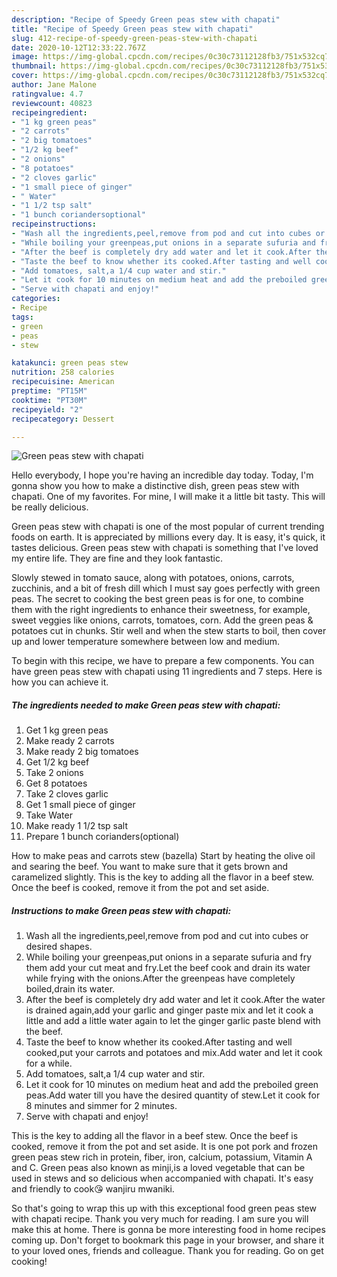 ```yaml
---
description: "Recipe of Speedy Green peas stew with chapati"
title: "Recipe of Speedy Green peas stew with chapati"
slug: 412-recipe-of-speedy-green-peas-stew-with-chapati
date: 2020-10-12T12:33:22.767Z
image: https://img-global.cpcdn.com/recipes/0c30c73112128fb3/751x532cq70/green-peas-stew-with-chapati-recipe-main-photo.jpg
thumbnail: https://img-global.cpcdn.com/recipes/0c30c73112128fb3/751x532cq70/green-peas-stew-with-chapati-recipe-main-photo.jpg
cover: https://img-global.cpcdn.com/recipes/0c30c73112128fb3/751x532cq70/green-peas-stew-with-chapati-recipe-main-photo.jpg
author: Jane Malone
ratingvalue: 4.7
reviewcount: 40823
recipeingredient:
- "1 kg green peas"
- "2 carrots"
- "2 big tomatoes"
- "1/2 kg beef"
- "2 onions"
- "8 potatoes"
- "2 cloves garlic"
- "1 small piece of ginger"
- " Water"
- "1 1/2 tsp salt"
- "1 bunch coriandersoptional"
recipeinstructions:
- "Wash all the ingredients,peel,remove from pod and cut into cubes or desired shapes."
- "While boiling your greenpeas,put onions in a separate sufuria and fry them add your cut meat and fry.Let the beef cook and drain its water while frying with the onions.After the greenpeas have completely boiled,drain its water."
- "After the beef is completely dry add water and let it cook.After the water is drained again,add your garlic and ginger paste mix and let it cook a little and add a little water again to let the ginger garlic paste blend with the beef."
- "Taste the beef to know whether its cooked.After tasting and well cooked,put your carrots and potatoes and mix.Add water and let it cook for a while."
- "Add tomatoes, salt,a 1/4 cup water and stir."
- "Let it cook for 10 minutes on medium heat and add the preboiled green peas.Add water till you have the desired quantity of stew.Let it cook for 8 minutes and simmer for 2 minutes."
- "Serve with chapati and enjoy!"
categories:
- Recipe
tags:
- green
- peas
- stew

katakunci: green peas stew 
nutrition: 258 calories
recipecuisine: American
preptime: "PT15M"
cooktime: "PT30M"
recipeyield: "2"
recipecategory: Dessert

---
```



![Green peas stew with chapati](https://img-global.cpcdn.com/recipes/0c30c73112128fb3/751x532cq70/green-peas-stew-with-chapati-recipe-main-photo.jpg)

Hello everybody, I hope you're having an incredible day today. Today, I'm gonna show you how to make a distinctive dish, green peas stew with chapati. One of my favorites. For mine, I will make it a little bit tasty. This will be really delicious.

Green peas stew with chapati is one of the most popular of current trending foods on earth. It is appreciated by millions every day. It is easy, it's quick, it tastes delicious. Green peas stew with chapati is something that I've loved my entire life. They are fine and they look fantastic.

Slowly stewed in tomato sauce, along with potatoes, onions, carrots, zucchinis, and a bit of fresh dill which I must say goes perfectly with green peas. The secret to cooking the best green peas is for one, to combine them with the right ingredients to enhance their sweetness, for example, sweet veggies like onions, carrots, tomatoes, corn. Add the green peas &amp; potatoes cut in chunks. Stir well and when the stew starts to boil, then cover up and lower temperature somewhere between low and medium.


To begin with this recipe, we have to prepare a few components. You can have green peas stew with chapati using 11 ingredients and 7 steps. Here is how you can achieve it.

<!--inarticleads1-->

##### The ingredients needed to make Green peas stew with chapati:

1. Get 1 kg green peas
1. Make ready 2 carrots
1. Make ready 2 big tomatoes
1. Get 1/2 kg beef
1. Take 2 onions
1. Get 8 potatoes
1. Take 2 cloves garlic
1. Get 1 small piece of ginger
1. Take  Water
1. Make ready 1 1/2 tsp salt
1. Prepare 1 bunch corianders(optional)


How to make peas and carrots stew (bazella) Start by heating the olive oil and searing the beef. You want to make sure that it gets brown and caramelized slightly. This is the key to adding all the flavor in a beef stew. Once the beef is cooked, remove it from the pot and set aside. 

<!--inarticleads2-->

##### Instructions to make Green peas stew with chapati:

1. Wash all the ingredients,peel,remove from pod and cut into cubes or desired shapes.
1. While boiling your greenpeas,put onions in a separate sufuria and fry them add your cut meat and fry.Let the beef cook and drain its water while frying with the onions.After the greenpeas have completely boiled,drain its water.
1. After the beef is completely dry add water and let it cook.After the water is drained again,add your garlic and ginger paste mix and let it cook a little and add a little water again to let the ginger garlic paste blend with the beef.
1. Taste the beef to know whether its cooked.After tasting and well cooked,put your carrots and potatoes and mix.Add water and let it cook for a while.
1. Add tomatoes, salt,a 1/4 cup water and stir.
1. Let it cook for 10 minutes on medium heat and add the preboiled green peas.Add water till you have the desired quantity of stew.Let it cook for 8 minutes and simmer for 2 minutes.
1. Serve with chapati and enjoy!


This is the key to adding all the flavor in a beef stew. Once the beef is cooked, remove it from the pot and set aside. It is one pot pork and frozen green peas stew rich in protein, fiber, iron, calcium, potassium, Vitamin A and C. Green peas also known as minji,is a loved vegetable that can be used in stews and so delicious when accompanied with chapati. It&#39;s easy and friendly to cook😘 wanjiru mwaniki. 

So that's going to wrap this up with this exceptional food green peas stew with chapati recipe. Thank you very much for reading. I am sure you will make this at home. There is gonna be more interesting food in home recipes coming up. Don't forget to bookmark this page in your browser, and share it to your loved ones, friends and colleague. Thank you for reading. Go on get cooking!
